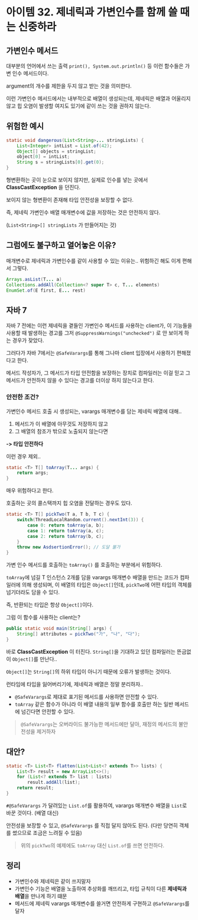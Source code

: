 # 아이템 32. 제네릭과 가변인수를 함께 쓸 때는 신중하라

## 가변인수 메서드

대부분의 언어에서 쓰는 출력 `print(), System.out.println()` 등 이런 함수들은 가변 인수 메서드이다.

argument의 개수를 제한을 두지 않고 받는 것을 의미한다.

이런 가변인수 메서드에서는 내부적으로 배열이 생성되는데, 제네릭은 배열과 어울리지 않고 힙 오염이 발생할 여지도 있기에 같이 쓰는 것을 권하지 않는다.

## 위험한 예시

```java
static void dangerous(List<String>... stringLists) {
    List<Integer> intList = List.of(42);
    Object[] objects = stringList;
    object[0] = intList;
    String s = stringLists[0].get(0);
}
```

형변환하는 곳이 눈으로 보이지 않지만, 실제로 인수를 넣는 곳에서 **ClassCastException** 을 던진다.

보이지 않는 형변환이 존재해 타입 안전성을 보장할 수 없다.

즉, 제네릭 가변인수 배열 매개변수에 값을 저장하는 것은 안전하지 않다.

(`List<String>[] stringLists` 가 만들어지는 것)

## 그럼에도 불구하고 열어놓은 이유?

매개변수로 제네릭과 가변인수를 같이 사용할 수 있는 이유는.. 위험하긴 해도 이게 편해서 그렇다.

```java
Arrays.asList(T... a)
Collections.addAll(Collection<? super T> c, T... elements)
EnumSet.of(E first, E... rest)
```

## 자바 7

자바 7 전에는 이런 제네릭을 곁들인 가변인수 메서드를 사용하는 client가, 이 기능들을 사용할 때 발생하는 경고를 그저 `@SuppressWarnings("unchecked")` 로 안 보이게 하는 경우가 잦았다.

그러다가 자바 7에서는 `@SafeVarargs`를 통해 그나마 client 입장에서 사용하기 편해졌다고 한다.

메서드 작성자가, 그 메서드가 타입 안전함을 보장하는 장치로 컴파일러는 이걸 믿고 그 메서드가 안전하지 않을 수 있다는 경고를 더이상 하지 않는다고 한다.

### 안전한 조건?

가변인수 메서드 호출 시 생성되는, varargs 매개변수를 담는 제네릭 배열에 대해..

1. 메서드가 이 배열에 아무것도 저장하지 않고
2. 그 배열의 참조가 밖으로 노출되지 않는다면

**-> 타입 안전하다**

이런 경우 제외..
```java
static <T> T[] toArray(T... args) {
    return args;
}
```

매우 위험하다고 한다.

호출하는 곳의 콜스택까지 힙 오염을 전달하는 경우도 있다.

```java
static <T> T[] pickTwo(T a, T b, T c) {
    switch(ThreadLocalRandom.current().nextInt(3)) {
        case 0: return toArray(a, b);
        case 1: return toArray(a, c);
        case 2: return toArray(b, c);
    }
    throw new AsdsertionError(); // 도달 불가
}
```

가변 인수 메서드를 호출하는 `toArray()` 를 호출하는 부분에서 위험하다.

`toArray`에 넘길 T 인스턴스 2개를 담을 varargs 매개변수 배열을 만드는 코드가 컴파일러에 의해 생성되며, 이 배열의 타입은 `Object[]`인데,  `pickTwo`에 어떤 타입의 객체를 넘기더라도 담을 수 있다.

즉, 반환되는 타입은 항상 `Object[]`이다.

그럼 이 함수를 사용하는 client는?

```java
public static void main(String[] args) {
    String[] attributes = pickTwo("가", "나", "다");
}
```

바로 **ClassCastException** 이 터진다. `String[]`을 기대하고 있던 컴파일러는 뜬금없이 `Object[]`를 만난다..

`Object[]`는 `String[]`의 하위 타입이 아니기 때문에 오류가 발생하는 것이다.

런타임에 타입을 잃어버리기에, 제네릭과 배열은 정말 분리하자..

- `@SafeVarargs`로 제대로 표기된 메서드를 사용하면 안전할 수 있다.
- `toArray` 같은 함수가 아니라 이 배열 내용의 일부 함수를 호출만 하는 일반 메서드에 넘긴다면 안전할 수 있다.

> `@SafeVarargs`는 오버라이드 불가능한 메서드에만 달아, 재정의 메서드의 불안전성을 제거하자

## 대안?

```java
static <T> List<T> flatten(List<List<? extends T>> lists) {
    List<T> result = new ArrayList<>();
    for (List<? extends T> list : lists)
        result.addAll(list);
    return result;
}
```

`#@SafeVarargs` 가 달려있는 `List.of`를 활용하여, varargs 매개변수 배열을 `List`로 바꾼 것이다. (배열 대신)

안전성을 보장할 수 있고, `@SafeVarargs` 를 직접 달지 않아도 된다. (다만 당연히 객체를 썼으므로 조금은 느려질 수 있음)

> 위의 `pickTwo`의 예제에도 `toArray` 대신 `List.of`를 쓰면 안전하다.

## 정리

- 가변인수와 제네릭은 같이 쓰지말자
- 가변인수 기능은 배열을 노출하여 추상화를 깨뜨리고, 타입 규칙이 다른 **제네릭과 배열**을 만나게 하기 떄문
- 메서드에 제네릭 varargs 매개변수를 쓸거면 안전하게 구현하고 `@SafeVarargs`를 달자